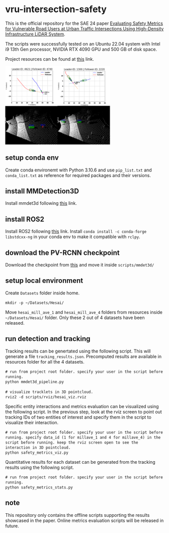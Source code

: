 # vru-intersection-safety
This is the official repository for the SAE 24 paper [Evaluating Safety Metrics for Vulnerable Road Users at Urban Traffic Intersections Using High-Density Infrastructure LiDAR System](https://www.sae.org/publications/technical-papers/content/2024-01-2641/).

The scripts were successfully tested on an Ubuntu 22.04 system with Intel i9 13th Gen processor, NVIDIA RTX 4090 GPU and 500 GB of disk space.

Project resources can be found at [this](https://arizonastateu-my.sharepoint.com/personal/prath4_sundevils_asu_edu/_layouts/15/onedrive.aspx?id=%2Fpersonal%2Fprath4%5Fsundevils%5Fasu%5Fedu%2FDocuments%2FSAE%5FWCX%5F2024%5FScenarios&ga=1) link.

<div style="display:flex;">
  <img src="./media/car_ped.png" alt="Left Image" style="width:33%;">
  <img src="./media/car_car.png" alt="Left Image" style="width:33%;">
</div>

## setup conda env
Create conda environemt with Python 3.10.6 and use `pip_list.txt` and `conda_list.txt` as reference for required packages and their versions. 

## install MMDetection3D
Install mmdet3d following [this](https://mmdetection3d.readthedocs.io/en/latest/get_started.html) link.

## install ROS2
Install ROS2 following [this](https://docs.ros.org/en/humble/Installation/Ubuntu-Install-Debians.html) link.
Install `conda install -c conda-forge libstdcxx-ng` in your conda env to make it compatible with `rclpy`.

## download the PV-RCNN checkpoint
Download the checkpoint from [this](https://download.openmmlab.com/mmdetection3d/v1.1.0_models/pv_rcnn/pv_rcnn_8xb2-80e_kitti-3d-3class/pv_rcnn_8xb2-80e_kitti-3d-3class_20221117_234428-b384d22f.pth) and move it inside `scripts/mmdet3d/`

## setup local environment
Create `Datasets` folder inside home.
```
mkdir -p ~/Datasets/Hesai/
```
Move `hesai_mill_ave_1` and `hesai_mill_ave_4` folders from resources inside `~/Datasets/Hesai/` folder. Only these 2 out of 4 datasets have been released.

## run detection and tracking
Tracking results can be genertated using the following script. This will generate a file `tracking_results.json`. Precomputed results are available in resources folder for all the 4 datasets.
```
# run from project root folder. specify your user in the script before running.
python mmdet3d_pipeline.py

# visualize tracklets in 3D pointcloud.
rviz2 -d scripts/rviz/hesai_viz.rviz
```

Specific entity interactions and metrics evaluation can be visualized using the following script. In the previous step, look at the rviz screen to point out tracking IDs of two entities of interest and specify them in the script to visualize their interaction.
```
# run from project root folder. specify your user in the script before running. specify data_id (1 for millave_1 and 4 for millave_4) in the script before running. keep the rviz screen open to see the interaction in 3D pointcloud.
python safety_metrics_viz.py
```

Quantitative results for each dataset can be generated from the tracking results using the following script.
```
# run from project root folder. specify your user in the script before running.
python safety_metrics_stats.py
```

## note
This repository only contains the offline scripts supporting the results showcased in the paper. Online metrics evaluation scripts will be released in future.


